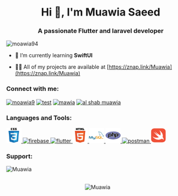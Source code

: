 
<h1 align="center">Hi 👋, I'm Muawia Saeed</h1>
<h3 align="center">A passionate Flutter and laravel developer</h3>

<p align="left"> <img src="https://komarev.com/ghpvc/?username=moawia94&label=Profile%20views&color=0e75b6&style=flat" alt="moawia94" /> </p>

- 🌱 I’m currently learning **SwiftUI**

- 👨‍💻 All of my projects are available at [https://znap.link/Muawia](https://znap.link/Muawia)


<h3 align="left">Connect with me:</h3>
<p align="left">
<a href="https://twitter.com/moawia9" target="blank"><img align="center" src="https://raw.githubusercontent.com/rahuldkjain/github-profile-readme-generator/master/src/images/icons/Social/twitter.svg" alt="moawia9" height="30" width="40" /></a>
<a href="https://linkedin.com/in/test" target="blank"><img align="center" src="https://raw.githubusercontent.com/rahuldkjain/github-profile-readme-generator/master/src/images/icons/Social/linked-in-alt.svg" alt="test" height="30" width="40" /></a>
<a href="https://fb.com/mawia" target="blank"><img align="center" src="https://raw.githubusercontent.com/rahuldkjain/github-profile-readme-generator/master/src/images/icons/Social/facebook.svg" alt="mawia" height="30" width="40" /></a>
<a href="https://www.youtube.com/c/al shab muawia" target="blank"><img align="center" src="https://raw.githubusercontent.com/rahuldkjain/github-profile-readme-generator/master/src/images/icons/Social/youtube.svg" alt="al shab muawia" height="30" width="40" /></a>
</p>

<h3 align="left">Languages and Tools:</h3>
<p align="left"> <a href="https://www.w3schools.com/css/" target="_blank"> <img src="https://raw.githubusercontent.com/devicons/devicon/master/icons/css3/css3-original-wordmark.svg" alt="css3" width="40" height="40"/> </a> <a href="https://firebase.google.com/" target="_blank"> <img src="https://www.vectorlogo.zone/logos/firebase/firebase-icon.svg" alt="firebase" width="40" height="40"/> </a> <a href="https://flutter.dev" target="_blank"> <img src="https://www.vectorlogo.zone/logos/flutterio/flutterio-icon.svg" alt="flutter" width="40" height="40"/> </a> <a href="https://www.w3.org/html/" target="_blank"> <img src="https://raw.githubusercontent.com/devicons/devicon/master/icons/html5/html5-original-wordmark.svg" alt="html5" width="40" height="40"/> </a> <a href="https://www.mysql.com/" target="_blank"> <img src="https://raw.githubusercontent.com/devicons/devicon/master/icons/mysql/mysql-original-wordmark.svg" alt="mysql" width="40" height="40"/> </a> <a href="https://www.php.net" target="_blank"> <img src="https://raw.githubusercontent.com/devicons/devicon/master/icons/php/php-original.svg" alt="php" width="40" height="40"/> </a> <a href="https://postman.com" target="_blank"> <img src="https://www.vectorlogo.zone/logos/getpostman/getpostman-icon.svg" alt="postman" width="40" height="40"/> </a> <a href="https://developer.apple.com/swift/" target="_blank"> <img src="https://raw.githubusercontent.com/devicons/devicon/master/icons/swift/swift-original.svg" alt="swift" width="40" height="40"/> </a> </p>

<h3 align="left">Support:</h3>
<p><a href="https://www.buymeacoffee.com/Muawia"> <img align="left" src="https://cdn.buymeacoffee.com/buttons/v2/default-yellow.png" height="50" width="210" alt="Muawia" /></a></p><br><br>
<p><a href="https://www.paypal.com/paypalme/muawias"> <img align="left" src="https://www.paypalobjects.com/webstatic/mktg/logo/pp_cc_mark_74x46.jpg" height="50" width="210" alt="Muawia" /></a></p><br><br>






